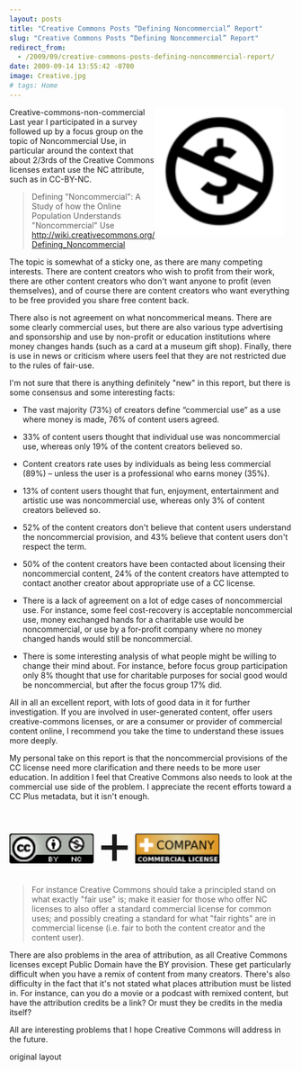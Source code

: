 ```yaml
---
layout: posts
title: "Creative Commons Posts “Defining Noncommercial” Report"
slug: "Creative Commons Posts “Defining Noncommercial” Report"
redirect_from:
  - /2009/09/creative-commons-posts-defining-noncommercial-report/
date: 2009-09-14 13:55:42 -0700
image: Creative.jpg
# tags: Home
---
```

<img width="230px" style=" margin-right:15px" align="right"   src="../assets/images/Creative.jpg" alt="cyberpunkstack"/>
Creative-commons-non-commercial Last year I participated in a survey followed up by a focus group on the topic of Noncommercial Use, in particular around the context that about 2/3rds of the Creative Commons licenses extant use the NC attribute, such as in CC-BY-NC.


> Defining "Noncommercial":  A Study of how the Online Population Understands "Noncommercial" Use
http://wiki.creativecommons.org/Defining_Noncommercial

The topic is somewhat of a sticky one, as there are many competing interests. There are content creators who wish to profit from their work, there are other content creators who don't want anyone to profit (even themselves), and of course there are content creators who want everything to be free provided you share free content back.

There also is not agreement on what noncommerical means. There are some clearly commercial uses, but there are also various type advertising and sponsorship and use by non-profit or education institutions where money changes hands (such as a card at a museum gift shop). Finally, there is use in news or criticism where users feel that they are not restricted due to the rules of fair-use.

I'm not sure that there is anything definitely "new" in this report, but there is some consensus and some interesting facts:

* The vast majority (73%) of creators define “commercial use” as a use where money is made, 76% of content users agreed.

* 33% of content users thought that individual use was noncommercial use, whereas only 19% of the content creators believed so.

* Content creators rate uses by individuals as being less commercial (89%) – unless the user is a professional who earns money (35%).

* 13% of content users thought that fun, enjoyment, entertainment and artistic use was noncommercial use, whereas only 3% of content creators believed so.

* 52% of the content creators don't believe that content users understand the noncommercial provision, and 43% believe that content users don't respect the term.

* 50% of the content creators have been contacted about licensing their noncommercial content, 24% of the content creators have attempted to contact another creator about appropriate use of a CC license.

* There is a lack of agreement on a lot of edge cases of noncommercial use. For instance, some feel cost-recovery is acceptable noncommercial use, money exchanged hands for a charitable use would be noncommercial, or use by a for-profit company where no money changed hands would still be noncommercial.

* There is some interesting analysis of what people might be willing to change their mind about. For instance, before focus group participation only 8% thought that use for charitable purposes for social good would be noncommercial, but after the focus group 17% did.

All in all an excellent report, with lots of good data in it for further investigation. If you are involved in user-generated content, offer users creative-commons licenses, or are a consumer or provider of commercial content online, I recommend you take the time to understand these issues more deeply.

My personal take on this report is that the noncommercial provisions of the CC license need more clarification and there needs to be more user education. In addition I feel that Creative Commons also needs to look at the commercial use side of the problem. I appreciate the recent efforts toward a CC Plus metadata, but it isn't enough.

<img  width="150px" src="../assets/images/Cc-by-nc-3.0-88x31.png" alt="cyberpunkstack"/> <span style="font-size:100px">+</span>
<img width="150px"   src="../assets/images/Commercial-license-button.png" alt="cyberpunkstack"/>

> For instance Creative Commons should take a principled stand on what exactly "fair use" is; make it easier for those who offer NC licenses to also offer a standard commercial license for common uses; and possibly creating a standard for what "fair rights" are in commercial license (i.e. fair to both the content creator and the content user).

There are also problems in the area of attribution, as all Creative Commons licenses except Public Domain have the BY provision. These get particularly difficult when you have a remix of content from many creators. There's also difficulty in the fact that it's not stated what places attribution must be listed in. For instance, can you do a movie or a podcast with remixed content, but have the attribution credits be a link? Or must they be credits in the media itself?

All are interesting problems that I hope Creative Commons will address in the future.

original layout
